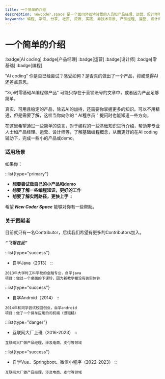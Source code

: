```yaml
---
title: 一个简单的介绍
descreption: newcoder.space 是一个面向非技术背景的人员如产品经理、运营、设计师等分享编程学习实践的社区。希望通过社区内容的分享，能够帮助大家更好的入门编程，并且在AI coding时代能够挖掘自己的潜能。这里会有编程概念分享，实践分享，学习资源分享等。
keywords: 编程, 学习, 分享, 社区, 资源, 实践, 非技术背景, 产品经理, 运营, 设计师
---
```


# 一个简单的介绍
:badge[AI coding]  :badge[产品经理] :badge[运营] :badge[设计师] :badge[零基础] :badge[编程]

"AI coding" 你是否已经尝试？感受如何？是否真的做出了一个产品，抑或觉得AI还差点意思。

"3小时零基础AI编程做产品" 可能只存在于营销账号的文章中，或者因为产品足够简单。

真实、可用且稳定的产品，除去AI的加持，还需要你掌握更多的知识。可以不用精通，但是需要了解，这样当你向你的 “ AI程序员 ” 提问时也能知道一些方向。

在这里希望通过一些简单的语言，对于编程的一些基础知识进行介绍，帮助非专业人士如产品经理、运营、设计师等，了解基础编程概念，从而更好的在AI coding辅助下，完成一些小的产品或demo。

### 适用场景

如果你：

::list{type="primary"}
- **想要尝试做自己的小产品和demo**
- **想要了解一些编程知识，更好的工作**
- **想要了解实践路径，更快上手**
::

希望 ***New Coder Space*** 能够对你有一些帮助。

### 关于贡献者

目前就只有一名Contributor，后续我们希望有更多的Contributors加入。

***“飞哥在此”***

::list{type="success"}
- 自学Java（2013）
::

```
2013年大学时工科学校的金融专业，自学java
项目：做过一个桌面的下课铃，因为新教学楼没有装实体铃
```

::list{type="success"}
- 自学Android（2014）
::

```
2014年和同学尝试校园创业，自学android
项目：做了一个拼车应用的司机端（很粗糙）
```

::list{type="danger"}
- 互联网大厂上班（2016-2023）
::

```
互联网大厂做产品经理，涉及电商、支付等领域
```

::list{type="success"}
- 自学Vue、Springboot、微信小程序（2022-2023）
::

```
互联网大厂做产品经理，涉及电商、支付等领域
```



